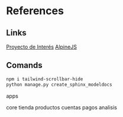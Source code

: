 # References

## Links

[Proyecto de Interés](https://youtu.be/RF-A7lBUnmY)
[AlpineJS](https://alpinejs.dev/start-here)

## Comands

```bash
npm i tailwind-scrollbar-hide
python manage.py create_sphinx_modeldocs

```


apps

core
tienda
productos
cuentas
pagos
analisis

